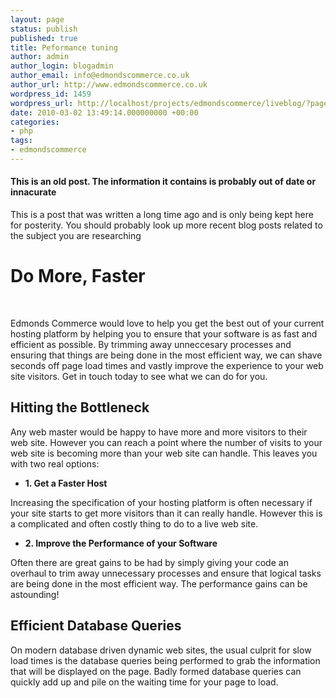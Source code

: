 ```yaml
---
layout: page
status: publish
published: true
title: Peformance tuning
author: admin
author_login: blogadmin
author_email: info@edmondscommerce.co.uk
author_url: http://www.edmondscommerce.co.uk
wordpress_id: 1459
wordpress_url: http://localhost/projects/edmondscommerce/liveblog/?page_id=1459
date: 2010-03-02 13:49:14.000000000 +00:00
categories:
- php
tags:
- edmondscommerce
---
```

<div class="oldpost"><h4>This is an old post. The information it contains is probably out of date or innacurate</h4>
<p>
This is a post that was written a long time ago and is only being kept here for posterity.
You should probably look up more recent blog posts related to the subject you are researching
</p>
</div>
<h1>Do More, Faster</h1><br/><p>Edmonds Commerce would love to help you get the best out of your current hosting platform by helping you to ensure that your software is as fast and efficient as possible. By trimming away unneccesary processes and ensuring that things are being done in the most efficient way, we can shave seconds off page load times and vastly improve the experience to your web site visitors. Get in touch today to see what we can do for you.</p><h2>Hitting the Bottleneck</h2><p>Any web master would be happy to have more and more visitors to their web site. However you can reach a point where the number of visits to your web site is becoming more than your web site can handle. This leaves you with two real options:<ul class='performance'><li><b>1. Get a Faster Host</b></li></ul>Increasing the specification of your hosting platform is often necessary if your site starts to get more visitors than it can really handle. However this is a complicated and often costly thing to do to a live web site.<ul class='performance'><li><b>2. Improve the Performance of your Software</b></li></ul>Often there are great gains to be had by simply giving your code an overhaul to trim away unnecessary processes and ensure that logical tasks are being done in the most efficient way. The performance gains can be astounding!</p><h2>Efficient Database Queries</h2><p>On modern database driven dynamic web sites, the usual culprit for slow load times is the database queries being performed to grab the information that will be displayed on the page. Badly formed database queries can quickly add up and pile on the waiting time for your page to load.</p>
